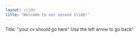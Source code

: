 ```yaml
---
layout: slide
title: "Welcome to our second slide!"
---
```

Title: "your cv should go here"
Use the left arrow to go back!
